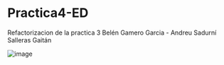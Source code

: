 # Practica4-ED
Refactorizacion de la practica 3
Belén Gamero Garcia - Andreu Sadurní Salleras Gaitán

![image](https://user-images.githubusercontent.com/91564971/158904252-8213151d-38f9-4397-83be-e803f02d00a8.png)

